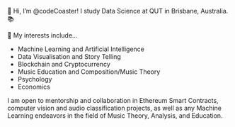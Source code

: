 👋 Hi, I’m @codeCoaster! I study Data Science at QUT in Brisbane, Australia. 📚 

👀 My interests include...
  - Machine Learning and Artificial Intelligence
  - Data Visualisation and Story Telling
  - Blockchain and Cryptocurrency
  - Music Education and Composition/Music Theory
  - Psychology
  - Economics
  
  
I am open to mentorship and collaboration in Ethereum Smart Contracts, computer vision and audio classification projects, as well as any Machine Learning endeavors in the field of Music Theory, Analysis, and Education. 

